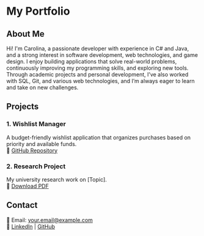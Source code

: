 # My Portfolio

## About Me
Hi! I'm Carolina, a passionate developer with experience in C# and Java, and a strong interest in software development, web technologies, and game design. I enjoy building applications that solve real-world problems, continuously improving my programming skills, and exploring new tools. Through academic projects and personal development, I’ve also worked with SQL, Git, and various web technologies, and I’m always eager to learn and take on new challenges.

## Projects
### 1. Wishlist Manager  
A budget-friendly wishlist application that organizes purchases based on priority and available funds.  
🔗 [GitHub Repository](https://github.com/caarosanchez/Wishlist.git)

### 2. Research Project  
My university research work on [Topic].  
📄 [Download PDF](link_al_archivo)

## Contact
📧 Email: your.email@example.com  
🔗 [LinkedIn](your-linkedin-url) | [GitHub](your-github-url)
